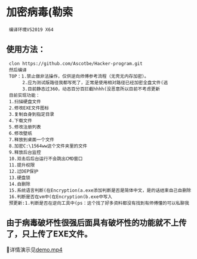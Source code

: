 加密病毒(勒索
=
     编译环境VS2019 X64
	 
	 

	 
使用方法：
-
     clon https://github.com/Ascotbe/Hacker-program.git
	 然后编译
	 TOP：1.禁止做非法操作，仅供逆向师傅参考流程（无壳无内存加密）。
		  2.应为测试版路径我都写死了，正常是使用相对路径已经加密全盘文件(逃
		  3.目前静态过360，动态百分百拦截hhhh(没恶意所以目前不考虑更新
	 目前实现功能：
	 1.扫描硬盘文件
	 2.修改EXE文件图标
	 3.复制自身到指定目录
	 4.下载文件
	 5.修改注册列表
	 6.修改壁纸
	 7.释放到桌面一个文件
	 8.加密C:\1564ww这个文件夹里的文件
	 9.释放后台监控
	 10.双击后后台运行不会跳出CMD窗口
	 11.提升权限
	 12.过DEP保护
	 13.硬盘锁
	 14.自删除
	 15.系统语言判断(在Encryption(a.exe添加判断是否是简体中文，是的话结束自己自删除
     16.判断是否在vm中(在Encryption(b.exe中写入
	 预更新:1.判断是否在逆向工具中(ps：这个找了好多资料都没有找到有师傅懂的可以私聊我

	 
由于病毒破坏性很强后面具有破坏性的功能就不上传了，只上传了EXE文件。
-	 
	 
:lemon:详情演示见[demo.mp4](https://github.com/Ascotbe/Hacker-program/blob/master/Encryption/demo.mp4)